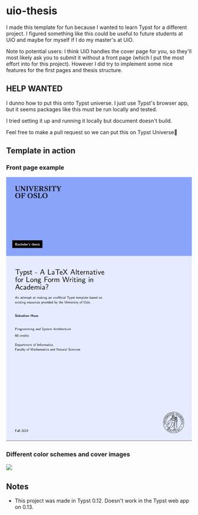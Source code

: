 # uio-thesis

I made this template for fun because I wanted to learn Typst for a different project. I figured something like this could be useful to future students at UiO and maybe for myself if I do my master's at UiO.

Note to potential users: I think UiO handles the cover page for you, so they'll most likely ask you to submit it without a front page (which I put the most effort into for this project). However I did try to implement some nice features for the first pages and thesis structure. 

## HELP WANTED
I dunno how to put this onto Typst universe. I just use Typst's browser app, but it seems packages like this must be run locally and tested. 

I tried setting it up and running it locally but document doesn't build.

Feel free to make a pull request so we can put this on Typst Universe🙌

## Template in action

### Front page example
<img src="thumbnail.png">

### Different color schemes and cover images
<img src="uio-thesis-colors.jpg">

## Notes
- This project was made in Typst 0.12. Doesn't work in the Typst web app on 0.13. 